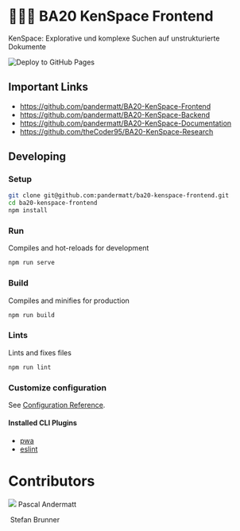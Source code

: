 # 🕵🏼‍♂️ BA20 KenSpace Frontend

KenSpace: Explorative und komplexe Suchen auf unstrukturierte Dokumente

![Deploy to GitHub Pages](https://github.com/pandermatt/ba20-kenspace-frontend/workflows/Deploy%20to%20GitHub%20Pages/badge.svg?branch=master)

## Important Links

- https://github.com/pandermatt/BA20-KenSpace-Frontend
- https://github.com/pandermatt/BA20-KenSpace-Backend
- https://github.com/pandermatt/BA20-KenSpace-Documentation
- https://github.com/theCoder95/BA20-KenSpace-Research

## Developing

### Setup

```bash
git clone git@github.com:pandermatt/ba20-kenspace-frontend.git
cd ba20-kenspace-frontend
npm install
```

### Run
Compiles and hot-reloads for development
```bash
npm run serve
```

### Build
Compiles and minifies for production
```bash
npm run build
```

### Lints
Lints and fixes files
```bash
npm run lint
```

### Customize configuration

See [Configuration Reference](https://cli.vuejs.org/config/).

#### Installed CLI Plugins

- [pwa](https://github.com/vuejs/vue-cli/tree/dev/packages/%40vue/cli-plugin-pwa)
- [eslint](https://github.com/vuejs/vue-cli/tree/dev/packages/%40vue/cli-plugin-eslint")

# Contributors

![](https://avatars2.githubusercontent.com/u/20790833?s=20) Pascal Andermatt

![]() Stefan Brunner
